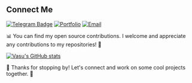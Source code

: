 ## Connect Me

[![Telegram Badge](https://img.shields.io/badge/-Telegram-blue?style=flat-square&logo=telegram&logoColor=white)](https://t.me/axe_tiny)
[![Portfolio](https://img.shields.io/badge/-MyPortfolio-grey?style=flat-square&logo=vercel&logoColor=white)](https://CodeBag0923.vercel.app/)
[![Email](https://img.shields.io/badge/-Email-3e91a3?style=flat-square&logo=Minutemailer&logoColor=white)](mailto:codemaven0923@gmail.com)

📊 You can find my open source contributions. I welcome and appreciate any contributions to my repositories! 🤝

[![Vasu's GitHub stats](https://github-readme-stats.vercel.app/api?username=success680&theme=prussian&show_icons=true)](https://github.com/success680/github-readme-stats)

🎉 Thanks for stopping by! Let's connect and work on some cool projects together. 🚀
